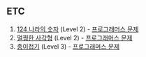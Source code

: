 ## ETC

1. [124 나라의 숫자](https://github.com/dataminegames/Algorithm_Study/blob/master/ETC/etc_01.py) (Level 2) - [프로그래머스 문제](https://programmers.co.kr/learn/courses/30/lessons/12899)
2. [멀쩡한 사각형](https://github.com/dataminegames/Algorithm_Study/blob/master/ETC/etc_02.py) (Level 2) - [프로그래머스 문제](https://programmers.co.kr/learn/courses/30/lessons/62048)
3. [종이접기](https://github.com/dataminegames/Algorithm_Study/blob/master/ETC/etc_02.py) (Level 3) - [프로그래머스 문제](https://programmers.co.kr/learn/courses/30/lessons/62049)
